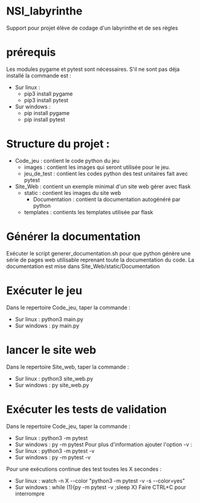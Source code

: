 # NSI_labyrinthe
Support pour projet élève de codage d'un labyrinthe et de ses règles  

# prérequis
Les modules pygame et pytest sont nécessaires.
S'il ne sont pas déja installé la commande est :
- Sur linux :
   - pip3 install pygame
   - pip3 install pytest
- Sur windows :
  - pip install pygame
  - pip install pytest


# Structure du projet :
  - Code_jeu : contient le code python du jeu
      * images : contient les images qui seront utilisée pour le jeu.
      * jeu_de_test : contient les codes python des test unitaires fait avec pytest
  - Site_Web : contient un exemple minimal d'un site web gérer avec flask
      * static : contient les images du site web
          + Documentation : contient la documentation autogénéré par python
      * templates : contients les templates utilisée par flask

# Générer la documentation
Exécuter le script generer_documentation.sh pour que python génère une série de pages web utilisable reprenant toute la documentation du code.
La documentation est mise dans Site_Web/static/Documentation

# Exécuter le jeu
Dans le repertoire Code_jeu, taper la commande  :
- Sur linux : python3 main.py
- Sur windows : py main.py

# lancer le site web
Dans le repertoire Site_web, taper la commande :
- Sur linux : python3 site_web.py
- Sur windows : py site_web.py

# Exécuter les tests de validation
Dans le repertoire Code_jeu, taper la commande  :
- Sur linux : python3 -m  pytest
- Sur windows : py -m pytest
Pour plus d'information ajouter l'option -v :
- Sur linux : python3 -m  pytest  -v
- Sur windows : py -m pytest -v

Pour une exécutions continue des test toutes les X secondes :
- Sur linux : watch -n X --color "python3 -m pytest -v -s --color=yes"
- Sur windows : while (1){py -m pytest -v ;sleep X}
Faire CTRL+C pour interrompre
